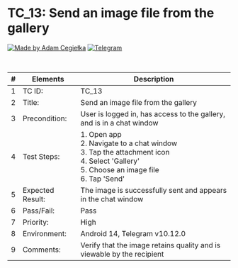 # TC_13: Send an image file from the gallery

[![Made by Adam Cegiełka](https://img.shields.io/badge/made%20by%20-Adam%20Cegielka-blue.svg?style=flat-square)](https://adamcegielka.pl)
[![Telegram](https://img.shields.io/badge/Testing%20App-Telegram-24A1DE.svg?logo=telegram)](https://web.telegram.org)

<br>

| # | Elements | Description |
| --- | --- | --- |
| 1 | TC ID: | TC_13 |
| 2 | Title: | Send an image file from the gallery |
| 3 | Precondition: | User is logged in, has access to the gallery, and is in a chat window |
| 4 | Test Steps: | 1. Open app<br>2. Navigate to a chat window<br>3. Tap the attachment icon<br>4. Select 'Gallery'<br>5. Choose an image file<br>6. Tap 'Send' |
| 5 | Expected Result: | The image is successfully sent and appears in the chat window |
| 6 | Pass/Fail: | Pass |
| 7 | Priority: | High |
| 8 | Environment: | Android 14, Telegram v10.12.0 |
| 9 | Comments: | Verify that the image retains quality and is viewable by the recipient |
